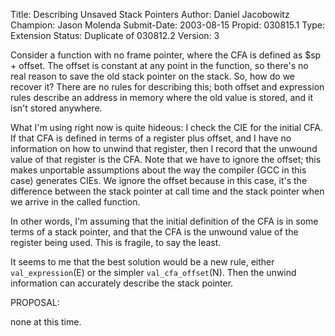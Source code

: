 Title:       Describing Unsaved Stack Pointers
Author:      Daniel Jacobowitz
Champion:    Jason Molenda
Submit-Date: 2003-08-15
Propid:      030815.1
Type:        Extension
Status:      Duplicate of 030812.2
Version:     3

Consider a function with no frame pointer, where the CFA is defined as
$sp + offset.  The offset is constant at any point in the function, so
there's no real reason to save the old stack pointer on the stack.  So,
how do we recover it?  There are no rules for describing this; both
offset and expression rules describe an address in memory where the old
value is stored, and it isn't stored anywhere.

What I'm using right now is quite hideous: I check the CIE for the
initial CFA.  If that CFA is defined in terms of a register plus
offset, and I have no information on how to unwind that register, then
I record that the unwound value of that register is the CFA.  Note that
we have to ignore the offset; this makes unportable assumptions about
the way the compiler (GCC in this case) generates CIEs.  We ignore the
offset because in this case, it's the difference between the stack
pointer at call time and the stack pointer when we arrive in the called
function.

In other words, I'm assuming that the initial definition of the CFA is
in some terms of a stack pointer, and that the CFA is the unwound value
of the register being used.  This is fragile, to say the least.

It seems to me that the best solution would be a new rule, either
`val_expression`(E) or the simpler `val_cfa_offset`(N).  Then the unwind
information can accurately describe the stack pointer.


PROPOSAL:

none at this time.

